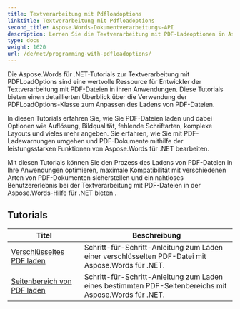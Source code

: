 ```yaml
---
title: Textverarbeitung mit Pdfloadoptions
linktitle: Textverarbeitung mit Pdfloadoptions
second_title: Aspose.Words-Dokumentverarbeitungs-API
description: Lernen Sie die Textverarbeitung mit PDF-Ladeoptionen in Aspose.Words für .NET. Erfahren Sie anhand von Schritt-für-Schritt-Anleitungen und Beispielcode, wie Sie Word-Dokumente im PDF-Format laden und bearbeiten.
type: docs
weight: 1620
url: /de/net/programming-with-pdfloadoptions/
---
```

Die Aspose.Words für .NET-Tutorials zur Textverarbeitung mit PDFLoadOptions sind eine wertvolle Ressource für Entwickler der Textverarbeitung mit PDF-Dateien in ihren Anwendungen. Diese Tutorials bieten einen detaillierten Überblick über die Verwendung der PDFLoadOptions-Klasse zum Anpassen des Ladens von PDF-Dateien.

In diesen Tutorials erfahren Sie, wie Sie PDF-Dateien laden und dabei Optionen wie Auflösung, Bildqualität, fehlende Schriftarten, komplexe Layouts und vieles mehr angeben. Sie erfahren, wie Sie mit PDF-Ladewarnungen umgehen und PDF-Dokumente mithilfe der leistungsstarken Funktionen von Aspose.Words für .NET bearbeiten.

Mit diesen Tutorials können Sie den Prozess des Ladens von PDF-Dateien in Ihre Anwendungen optimieren, maximale Kompatibilität mit verschiedenen Arten von PDF-Dokumenten sicherstellen und ein nahtloses Benutzererlebnis bei der Textverarbeitung mit PDF-Dateien in der Aspose.Words-Hilfe für .NET bieten .

 ## Tutorials
| Titel | Beschreibung |
| --- | --- |
| [Verschlüsseltes PDF laden](./load-encrypted-pdf/) | Schritt-für-Schritt-Anleitung zum Laden einer verschlüsselten PDF-Datei mit Aspose.Words für .NET. |
| [Seitenbereich von PDF laden](./load-page-range-of-pdf/) | Schritt-für-Schritt-Anleitung zum Laden eines bestimmten PDF-Seitenbereichs mit Aspose.Words für .NET. |